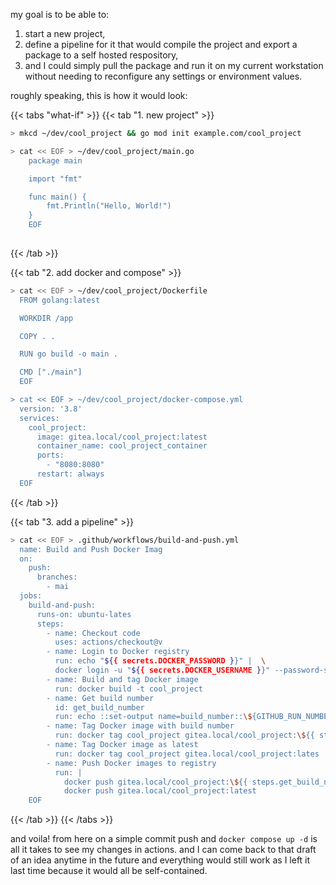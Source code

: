 my goal is to be able to:
1. start a new project, 
2. define a pipeline for it that would compile the project and export a package to a self hosted respository, 
3. and I could simply pull the package and run it on my current workstation without needing to reconfigure any settings or environment values.

 roughly speaking, this is how it would look:

{{< tabs "what-if" >}}
{{< tab "1. new project" >}}

```bash
> mkcd ~/dev/cool_project && go mod init example.com/cool_project

> cat << EOF > ~/dev/cool_project/main.go
    package main

    import "fmt"

    func main() {
        fmt.Println("Hello, World!")
    }
    EOF 
    
```
{{< /tab >}}




{{< tab "2. add docker and compose" >}}
```bash
> cat << EOF > ~/dev/cool_project/Dockerfile
  FROM golang:latest

  WORKDIR /app

  COPY . .

  RUN go build -o main .

  CMD ["./main"]
  EOF

> cat << EOF > ~/dev/cool_project/docker-compose.yml
  version: '3.8'
  services:
    cool_project:
      image: gitea.local/cool_project:latest
      container_name: cool_project_container
      ports:
        - "8080:8080"
      restart: always
  EOF
```
{{< /tab >}}



{{< tab "3. add a pipeline" >}}
```bash
> cat << EOF > .github/workflows/build-and-push.yml
  name: Build and Push Docker Imag  
  on:
    push:
      branches:
        - mai 
  jobs:
    build-and-push:
      runs-on: ubuntu-lates 
      steps:
        - name: Checkout code
          uses: actions/checkout@v  
        - name: Login to Docker registry
          run: echo "${{ secrets.DOCKER_PASSWORD }}" |  \
          docker login -u "${{ secrets.DOCKER_USERNAME }}" --password-stdin gitea.loca 
        - name: Build and tag Docker image
          run: docker build -t cool_project   
        - name: Get build number
          id: get_build_number
          run: echo ::set-output name=build_number::\${GITHUB_RUN_NUMBER  
        - name: Tag Docker image with build number
          run: docker tag cool_project gitea.local/cool_project:\${{ steps.get_build_number.outputs.build_number }  
        - name: Tag Docker image as latest
          run: docker tag cool_project gitea.local/cool_project:lates 
        - name: Push Docker images to registry
          run: |
            docker push gitea.local/cool_project:\${{ steps.get_build_number.outputs.build_number }}
            docker push gitea.local/cool_project:latest
    EOF
  ```
{{< /tab >}}
{{< /tabs >}}

and voila! from here on a simple commit push and `docker compose up -d` is all it takes to see my changes in actions. and I can come back to that draft of an idea anytime in the future and everything would still work as I left it last time because it would all be self-contained.